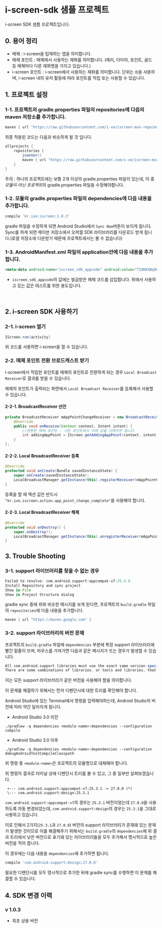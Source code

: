 # i-screen-sdk 샘플 프로젝트
i-screen SDK 샘플 프로젝트입니다.

## 0. 용어 정리

* 매체 : i-screen을 탑재하는 앱을 의미합니다.
* 매체 포인트 : 매체에서 사용하는 재화를 의미합니다. (체리, 다이아, 포인트, 골드 등 매체마다 다른 재화명을 가지고 있습니다.)
* i-screen 포인트 : i-screen에서 사용하는 재화를 의미합니다. 단위는 `원`을 사용하며, i-screen 내의 유저 활동에 따라 포인트를 적립 또는 사용할 수 있습니다.

## 1. 프로젝트 설정
### 1-1. 프로젝트의 gradle.properties 파일의 repositories에 다음의 maven 저장소를 추가합니다.
```groovy
maven { url "https://raw.githubusercontent.com/i-ve/iscreen-mvn-repo/master/releases" }
```

최종 적용된 코드는 다음과 비슷하게 될 것 입니다.
```groovy
allprojects {
    repositories {
        jcenter()
        maven { url "https://raw.githubusercontent.com/i-ve/iscreen-mvn-repo/master/releases" }
    }
}
```
주의 : 하나의 프로젝트에는 보통 2개 이상의 gradle.properties 파일이 있는데, 이 중 *모듈이 아닌 프로젝트*의 gradle.properties 파일을 수정해야합니다.

### 1-2. 모듈의 gradle.properties 파일의 dependencies에 다음 내용을 추가합니다.

```groovy
compile 'kr.ive:iscreen:1.0.3'
```
gradle 파일을 수정하게 되면 Android Studio에서 `Sync Now`버튼이 보이게 됩니다. 
Sync를 하게 되면 메이븐 저장소에서 오퍼월 SDK 라이브러리를 다운로드 받게 됩니다.(로컬 저장소에 다운받기 때문에 프로젝트에서는 볼 수 없습니다)

### 1-3. AndroidManifest.xml 파일의 application안에 다음 내용을 추가합니다.
```xml
<meta-data android:name="iscreen_sdk_appcode" android:value="TIdKKXBq9C" />
```
* `iscreen_sdk_appcode`의 값에는 발급받은 매체 코드를 삽입합니다. 위에서 사용하고 있는 값은 테스트를 위한 용도입니다.

  ​

## 2. i-screen SDK 사용하기
### 2-1. i-screen 열기

```java
IScreen.run(activity)
```

위 코드를 사용하면 i-screen을 열 수 있습니다.

### 2-2. 매체 포인트 전환 브로드캐스트 받기

i-screen에서 적립한 포인트를 매체의 포인트로 전환하게 되는 경우 `Local Broadcast Receiver`로 결과를 받을 수 있습니다.

매체의 포인트가 출력되는 화면에서 `Local Broadcast Receiver`를 등록해서 사용할 수 있습니다. 

#### 2-2-1. BroadcastReceiver 선언

```java
private BroadcastReceiver mAppPointChangeReceiver = new BroadcastReceiver() {
	@Override
	public void onReceive(Context context, Intent intent) {
        //변환한 매체 포인트 : 기존 포인트에서 아래 값을 더해주면 됩니다.
        int addingAppPoint = IScreen.getAddingAppPoint(context, intent);
    }
};
```

#### 2-2-2. Local BroadcastReceiver 등록

```java
@Override
protected void onCreate(Bundle savedInstanceState) {
    super.onCreate(savedInstanceState);
    LocalBroadcastManager.getInstance(this).registerReceiver(mAppPointChangeReceiver, new IntentFilter("kr.ive.iscreen.action.app_point_change_complete"));    
}
```
등록을 할 때 액션 값은 반드시 `"kr.ive.iscreen.action.app_point_change_complete"`을 사용해야 합니다.

#### 2-2-3. Local BroadcastReceiver 해제

```java
@Override
protected void onDestroy() {
    super.onDestroy();
    LocalBroadcastManager.getInstance(this).unregisterReceiver(mAppPointChangeReceiver);
}
```

## 3. Trouble Shooting

### 3-1. support 라이브러리를 찾을 수 없는 경우

```groovy
Failed to resolve: com.android.support:appcompat-v7:25.4.0
Install Repository and sync project
Show in File
Show in Project Structure dialog
```

gradle sync 중에 위와 비슷한 메시지를 보게 된다면, 프로젝트의 `build.gradle` 파일의 `repositories`에 다음 내용을 추가합니다.

```groovy
maven { url "https://maven.google.com" }
```

### 3-2. support 라이브러리의 버전 문제

프로젝트의 `build.gradle` 파일에 `dependencies` 부분에 특정 support 라이브러리에 빨간 밑줄이 뜨며, 마우스를 가져가면 다음과 같은 메시지가 뜨는 경우가 발생할 수 있습니다.

```groovy
All com.android.support libraries must use the exact same version specification (mixing versions can lead to runtime crashes). Found versions 27.0.0, 25.3.1. Examples include com.android.support:animated-vector-drawable:27.0.0 and com.android.support:design:25.3.1 less... (⌘F1) 
There are some combinations of libraries, or tools and libraries, that are incompatible, or can lead to bugs. One such incompatibility is compiling with a version of the Android support libraries that is not the latest version (or in particular, a version lower than your targetSdkVersion.)
```

이는 모든 support 라이브러리가 같은 버전을 사용해야 함을 의미합니다.

이 문제를 해결하기 위해서는 먼저 디펜던시에 대한 트리를 확인해야 합니다.

Android Studio에 있는 Terminal에서 명령을 입력해야하는데, Android Studio의 버전에 따라 약간 달라지게 됩니다.

* Android Studio 3.0 이전

```shell
./gradlew -q dependencies <module-name>:dependencies --configuration compile
```

* Android Studio 3.0 이후

```shell
./gradlew -q dependencies <module-name>:dependencies --configuration debugAndroidTestCompileClasspath
```

위 명령 중 `<module-name>`은 프로젝트의 모듈명으로 대체해야 합니다.

위 명령의 결과로 터미널 상에 디펜던시 트리를 볼 수 있고, 그 중 일부만 살펴보겠습니다.

```shell
 +--- com.android.support:appcompat-v7:25.3.1 -> 27.0.0 (*)
 \--- com.android.support:design:25.3.1
```

`com.android.support:appcompat-v7`의 경우는 `25.3.1` 버전이었는데 `27.0.0`을 사용하도록 자동 변경되었는데, `com.android.support:design`의 경우는 `25.3.1`을 그대로 사용하고 있습니다.

이로 인해서 2가지(`25.3.1`과 `27.0.0`) 버전의 support 라이브러리가 혼재돼 있는 문제가 발생한 것이므로 이를 해결해주기 위해서는 `build.gradle`의 `dependencies`에 위 결과 트리에서 낮은 버전으로 표기돼 있는 라이브러리들을 모두 추가해서 명시적으로 높은 버전을 적어 줍니다.

이 경우에는 다음 내용을 `dependencies`에 추가하면 됩니다.

```groovy
compile 'com.android.support:design:27.0.0'
```

필요한 디펜던시를 모두 명시적으로 추가한 뒤에 gradle sync를 수행하면 이 문제를 해결할 수 있습니다.

## 4. SDK 변경 이력

### v 1.0.3

* 최초 상용 버전